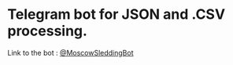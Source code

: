 # Telegram bot for JSON and .CSV processing.

Link to the bot : [@MoscowSleddingBot](https://t.me/MoscowSleddingBot)
